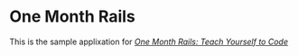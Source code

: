# One Month Rails

This is the sample applixation for 
[*One Month Rails: Teach Yourself to Code*](http://onemonthrails.com)

